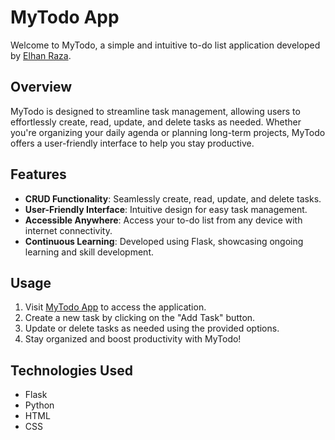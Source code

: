 # MyTodo App

Welcome to MyTodo, a simple and intuitive to-do list application developed by [Elhan Raza](raza.elhan2002@gmail.com).

## Overview

MyTodo is designed to streamline task management, allowing users to effortlessly create, read, update, and delete tasks as needed. Whether you're organizing your daily agenda or planning long-term projects, MyTodo offers a user-friendly interface to help you stay productive.

## Features

- **CRUD Functionality**: Seamlessly create, read, update, and delete tasks.
- **User-Friendly Interface**: Intuitive design for easy task management.
- **Accessible Anywhere**: Access your to-do list from any device with internet connectivity.
- **Continuous Learning**: Developed using Flask, showcasing ongoing learning and skill development.

## Usage

1. Visit [MyTodo App](https://mytodo-6a0m.onrender.com) to access the application.
2. Create a new task by clicking on the "Add Task" button.
3. Update or delete tasks as needed using the provided options.
4. Stay organized and boost productivity with MyTodo!

## Technologies Used

- Flask
- Python
- HTML
- CSS
